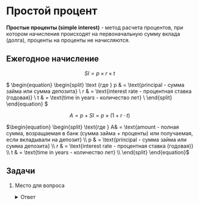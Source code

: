 # Простой процент

**Простые проценты (simple interest)** - метод расчета процентов, при котором начисления происходят на первоначальную сумму вклада (долга), проценты на проценты не начисляются.

## Ежегодное начисление

$$ SI = p \times r \times t $$

$
\begin{equation}
\begin{split}
\text {где } p & = \text{principal - сумма займа или сумма депозита} \\
             r & = \text{interest rate - процентная ставка (годовая)} \\
             t & = \text{time in years - количество лет} \\
\end{split}
\end{equation}
$

$$A = p + SI = p \times (1 + r\cdot t)$$

$\begin{equation} \begin{split}
\text{где }  A& = \text{amount - полная сумма, возращаемая в банк (сумма займа + проценты) или получаемая, если вкладывали на депозит} \\
p & = \text{principal - сумма займа или сумма депозита} \\
r & = \text{interest rate - процентная ставка (годовая)} \\
t & = \text{time in years - количество лет} \\
\end{split}
\end{equation}$

## Задачи

1. Место для вопроса

    <details><summary>Ответ</summary>
    <p>

    #### Место для ответа!

    ```python
    print("hello, world")
    ```

    </p>
    </details>
